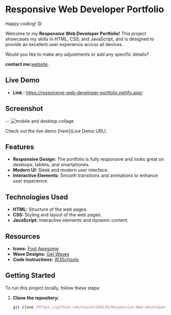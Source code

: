 # Responsive Web Developer Portfolio

Happy coding! 😊

Welcome to my **Responsive Web Developer Portfolio!** This project showcases my skills in HTML, CSS, and JavaScript, and is designed to provide an excellent user experience across all devices.

Would you like to make any adjustments or add any specific details? 

**contact me:**[website](https://sasikaranathan-suvathik.netlify.app/).

## Live Demo  
- **Link :** https://responsive-web-developer-portfolio.netlify.app/

## Screenshot
-- ![mobile and desktop collage](https://github.com/user-attachments/assets/8f52948e-9f6e-405b-ac0c-82cc66908606)


Check out the live demo [here](Live Demo URL).

## Features

- **Responsive Design:** The portfolio is fully responsive and looks great on desktops, tablets, and smartphones.
- **Modern UI:** Sleek and modern user interface.
- **Interactive Elements:** Smooth transitions and animations to enhance user experience.

## Technologies Used

- **HTML:** Structure of the web pages.
- **CSS:** Styling and layout of the web pages.
- **JavaScript:** Interactive elements and dynamic content.

## Resources

- **Icons:** [Font Awesome](https://fontawesome.com/search)
- **Wave Designs:** [Get Waves](https://getwaves.io/)
- **Code Instructions:** [W3Schools](https://www.w3schools.com/)

## Getting Started

To run this project locally, follow these steps:

1. **Clone the repository:**
   ```bash
   git clone [https://github.com/Suvathik0119/Responsive-Web-Developer-Portfolio.git]
